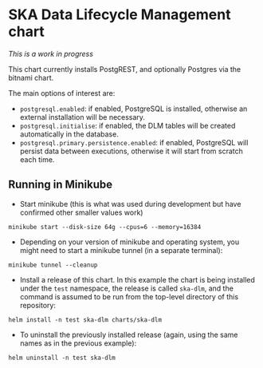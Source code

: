 # SKA Data Lifecycle Management chart

*This is a work in progress*

This chart currently installs PostgREST, and optionally Postgres via the bitnami chart.

The main options of interest are:

 * `postgresql.enabled`: if enabled, PostgreSQL is installed, otherwise an external installation will be necessary.
 * `postgresql.initialise`: if enabled, the DLM tables will be created automatically in the database.
 * `postgresql.primary.persistence.enabled`: if enabled, PostgreSQL will persist data between executions, otherwise it will start from scratch each time.

## Running in Minikube

- Start minikube (this is what was used during development but have confirmed other smaller values work)

`minikube start --disk-size 64g --cpus=6 --memory=16384`

- Depending on your version of minikube and operating system,
  you might need to start a minikube tunnel (in a separate terminal):

`minikube tunnel --cleanup`

- Install a release of this chart.
  In this example the chart is being installed
  under the `test` namespace, the release is called `ska-dlm`,
  and the command is assumed to be run from the top-level directory
  of this repository:

`helm install -n test ska-dlm charts/ska-dlm`

- To uninstall the previously installed release
  (again, using the same names as in the previous example):

`helm uninstall -n test ska-dlm`
